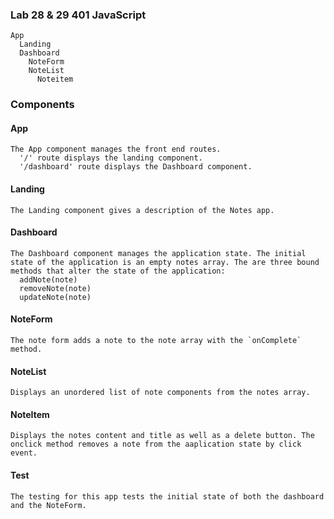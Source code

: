 ### Lab 28 & 29 401 JavaScript

```
App
  Landing
  Dashboard
    NoteForm
    NoteList
      Noteitem
```

### Components
#### App

```
The App component manages the front end routes.
  '/' route displays the landing component.
  '/dashboard' route displays the Dashboard component.
```

#### Landing

```
The Landing component gives a description of the Notes app.
```

#### Dashboard

```
The Dashboard component manages the application state. The initial state of the application is an empty notes array. The are three bound methods that alter the state of the application:
  addNote(note)
  removeNote(note)
  updateNote(note)
```

#### NoteForm

```
The note form adds a note to the note array with the `onComplete` method.
```

#### NoteList

```
Displays an unordered list of note components from the notes array.
```
#### NoteItem
```
Displays the notes content and title as well as a delete button. The onclick method removes a note from the aaplication state by click event.
```
#### Test
```
The testing for this app tests the initial state of both the dashboard and the NoteForm.
```
